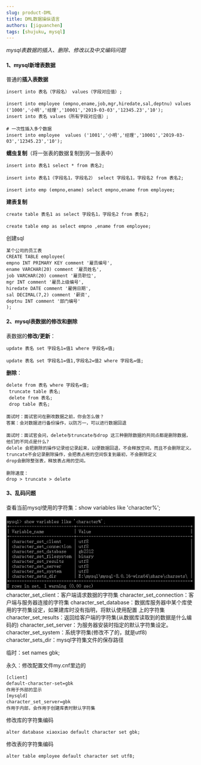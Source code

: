 ```yaml
---
slug: product-DML
title: DML数据操纵语言
authors: [jiguanchen]
tags: [shujuku, mysql]
---
```


*mysql表数据的插入、删除、修改以及中文编码问题*<!--more-->

#### 1、mysql新增表数据

普通的**插入表数据**

```mysql
insert into 表名（字段名） values（字段对应值）;

insert into employee (empno,ename,job,mgr,hiredate,sal,deptnu) values ('1000','小明','经理','10001','2019-03-03','12345.23','10');
insert into 表名 values（所有字段对应值）;

# 一次性插入多个数据
insert into employee  values ('1001','小明','经理','10001','2019-03-03','12345.23','10');
```

**蠕虫复制**（将一张表的数据复制到另一张表中）

```mysql
insert into 表名1 select * from 表名2;

insert into 表名1（字段名1，字段名2） select 字段名1，字段名2 from 表名2;

insert into emp (empno,ename) select empno,ename from employee;
```

**建表复制**

```mysql
create table 表名1 as select 字段名1，字段名2 from 表名2;

create table emp as select empno ,ename from employee;
```

创建sql

```
某个公司的员工表
CREATE TABLE employee(
empno INT PRIMARY KEY comment '雇员编号',
ename VARCHAR(20) comment '雇员姓名',
job VARCHAR(20) comment '雇员职位',
mgr INT comment '雇员上级编号',
hiredate DATE comment '雇佣日期',
sal DECIMAL(7,2) comment '薪资',
deptnu INT comment '部门编号'
);
```

#### 2、mysql表数据的修改和删除

表数据的**修改/更新**：

```mysql
update 表名 set 字段名1=值1 where 字段名=值;

update 表名 set 字段名1=值1,字段名2=值2 where 字段名=值;
```

**删除**：

```mysql
delete from 表名 where 字段名=值;
 truncate table 表名;
 delete from 表名;
 drop table 表名;
 
面试时：面试官问在删改数据之前，你会怎么做？
答案：会对数据进行备份操作，以防万一，可以进行数据回退

面试时：面试官会问，delete与truncate与drop 这三种删除数据的共同点都是删除数据，他们的不同点是什么?
delele 会把删除的操作记录给记录起来，以便数据回退，不会释放空间，而且不会删除定义。
truncate不会记录删除操作，会把表占用的空间恢复到最初，不会删除定义
drop会删除整张表，释放表占用的空间。

删除速度：
drop > truncate > delete
```

#### 3、乱码问题

查看当前mysql使用的字符集：show variables like 'character%';

![a972dff99984198529bae877356409a](DML数据操纵语言/a972dff99984198529bae877356409a.png)character_set_client：客户端请求数据的字符集
character_set_connection：客户端与服务器连接的字符集
character_set_database：数据库服务器中某个库使用的字符集设定，如果建库时没有指明，将默认使用配置
上的字符集
character_set_results：返回给客户端的字符集(从数据库读取到的数据是什么编码的)
character_set_server：为服务器安装时指定的默认字符集设定。
character_set_system：系统字符集(修改不了的，就是utf8)
character_sets_dir：mysql字符集文件的保存路径

临时：set names gbk;

永久：修改配置文件my.cnf里边的

```mysql
[client]
default-character-set=gbk
作用于外部的显示
[mysqld]
character_set_server=gbk
作用于内部，会作用于创建库表时默认字符集
```

修改库的字符集编码

```mysql
alter database xiaoxiao default character set gbk;
```

修改表的字符集编码

```mysql
alter table employee default character set utf8;
```

